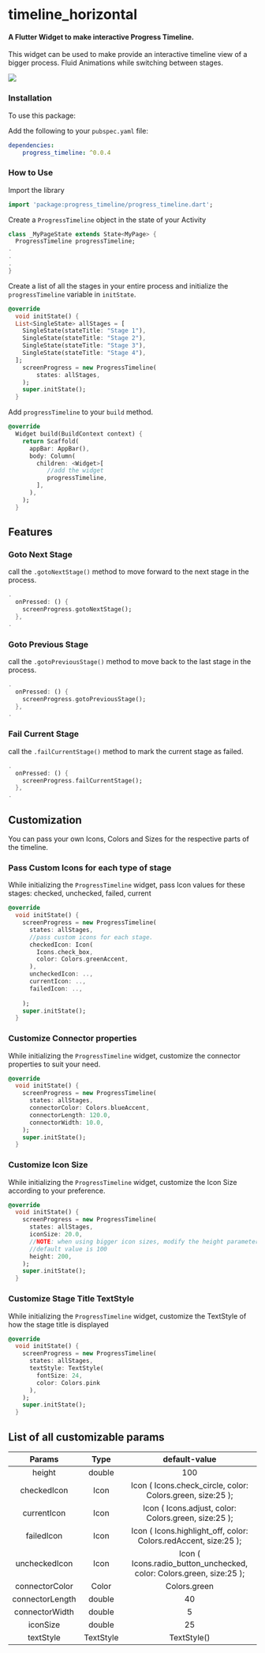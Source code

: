 # timeline_horizontal

#### A Flutter Widget to make interactive Progress Timeline.

This widget can be used to make provide an interactive timeline view of a bigger process.
Fluid Animations while switching between stages.

![](demo.gif)


### Installation

To use this package:

Add the following to your `pubspec.yaml` file:

```yaml
dependencies:
    progress_timeline: ^0.0.4
```

### How to Use

Import the library
```dart
import 'package:progress_timeline/progress_timeline.dart';
```

Create a `ProgressTimeline` object in the state of your Activity

```dart
class _MyPageState extends State<MyPage> {
  ProgressTimeline progressTimeline;
.
.
.
}
```
Create a list of all the stages in your entire process and initialize the `progressTimeline` variable in `initState`.

```dart
@override
  void initState() {
  List<SingleState> allStages = [
    SingleState(stateTitle: "Stage 1"),
    SingleState(stateTitle: "Stage 2"),
    SingleState(stateTitle: "Stage 3"),
    SingleState(stateTitle: "Stage 4"),
  ];
    screenProgress = new ProgressTimeline(
        states: allStages,
    );
    super.initState();
  }
```

Add `progressTimeline` to your `build` method.

```dart
@override
  Widget build(BuildContext context) {
    return Scaffold(
      appBar: AppBar(),
      body: Column(
        children: <Widget>[
           //add the widget
           progressTimeline,
        ],
      ),
    );
  }
```


## Features

### Goto Next Stage
call the `.gotoNextStage()` method to move forward to the next stage in the process.

```dart
.
  onPressed: () {
    screenProgress.gotoNextStage();
  },
.
``` 


### Goto Previous Stage
call the `.gotoPreviousStage()` method to move back to the last stage in the process.

```dart
.
  onPressed: () {
    screenProgress.gotoPreviousStage();
  },
.
```


### Fail Current Stage
call the `.failCurrentStage()` method to mark the current stage as failed.

```dart
.
  onPressed: () {
    screenProgress.failCurrentStage();
  },
.
```

## Customization

You can pass your own Icons, Colors and Sizes for the respective parts of the timeline.

### Pass Custom Icons for each type of stage

While initializing the `ProgressTimeline` widget, pass Icon values for these stages: checked, unchecked, failed, current

```dart
@override
  void initState() {
    screenProgress = new ProgressTimeline(
      states: allStages,
      //pass custom icons for each stage.
      checkedIcon: Icon(
        Icons.check_box,
        color: Colors.greenAccent,
      ),
      uncheckedIcon: ..,
      currentIcon: ..,
      failedIcon: ..,
      
    );
    super.initState();
  }
``` 

### Customize Connector properties

While initializing the `ProgressTimeline` widget, customize the connector properties to suit your need.

```dart
@override
  void initState() {
    screenProgress = new ProgressTimeline(
      states: allStages,
      connectorColor: Colors.blueAccent,
      connectorLength: 120.0,
      connectorWidth: 10.0,
    );
    super.initState();
  }
```

### Customize Icon Size

While initializing the `ProgressTimeline` widget, customize the Icon Size according to your preference.

```dart
@override
  void initState() {
    screenProgress = new ProgressTimeline(
      states: allStages,
      iconSize: 20.0,
      //NOTE: when using bigger icon sizes, modify the height parameter accordingly
      //default value is 100
      height: 200,
    );
    super.initState();
  }
```

### Customize Stage Title TextStyle

While initializing the `ProgressTimeline` widget, customize the TextStyle of how the stage title is displayed

```dart
@override
  void initState() {
    screenProgress = new ProgressTimeline(
      states: allStages,
      textStyle: TextStyle(
        fontSize: 24,
        color: Colors.pink
      ),
    );
    super.initState();
  }
```
## List of all customizable params


|      Params     |    Type   |                             default-value                            |
|:---------------:|:---------:|:--------------------------------------------------------------------:|
|      height     |   double  |                                  100                                 |
|   checkedIcon   |    Icon   |      Icon ( Icons.check_circle, color: Colors.green, size:25 );      |
|   currentIcon   |    Icon   |         Icon ( Icons.adjust, color: Colors.green, size:25 );         |
|    failedIcon   |    Icon   |    Icon ( Icons.highlight_off, color: Colors.redAccent, size:25 );   |
|  uncheckedIcon  |    Icon   | Icon ( Icons.radio_button_unchecked, color: Colors.green, size:25 ); |
|  connectorColor |   Color   |                             Colors.green                             |
| connectorLength |   double  |                                  40                                  |
|  connectorWidth |   double  |                                   5                                  |
|     iconSize    |   double  |                                  25                                  |
|    textStyle    | TextStyle |                              TextStyle()                             |


